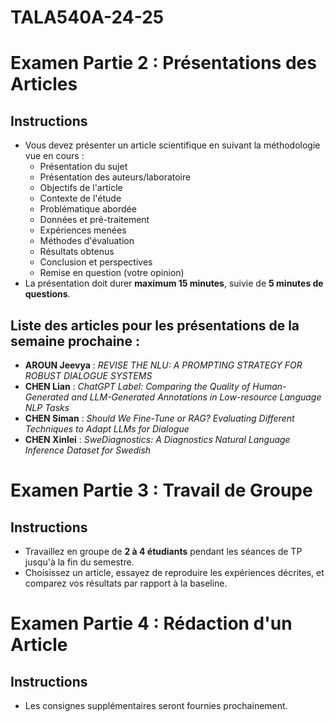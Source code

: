 # TALA540A-24-25

# Examen Partie 2 : Présentations des Articles

## Instructions
- Vous devez présenter un article scientifique en suivant la méthodologie vue en cours :
  - Présentation du sujet
  - Présentation des auteurs/laboratoire
  - Objectifs de l'article
  - Contexte de l'étude
  - Problématique abordée
  - Données et pré-traitement
  - Expériences menées
  - Méthodes d'évaluation
  - Résultats obtenus
  - Conclusion et perspectives
  - Remise en question (votre opinion) 
- La présentation doit durer **maximum 15 minutes**, suivie de **5 minutes de questions**.

## Liste des articles pour les présentations de la semaine prochaine :
- **AROUN Jeevya** : *REVISE THE NLU: A PROMPTING STRATEGY FOR ROBUST DIALOGUE SYSTEMS*
- **CHEN Lian** : *ChatGPT Label: Comparing the Quality of Human-Generated and LLM-Generated Annotations in Low-resource Language NLP Tasks*
- **CHEN Siman** : *Should We Fine-Tune or RAG? Evaluating Different Techniques to Adapt LLMs for Dialogue*
- **CHEN Xinlei** : *SweDiagnostics: A Diagnostics Natural Language Inference Dataset for Swedish*

# Examen Partie 3 : Travail de Groupe

## Instructions
- Travaillez en groupe de **2 à 4 étudiants** pendant les séances de TP jusqu'à la fin du semestre.
- Choisissez un article, essayez de reproduire les expériences décrites, et comparez vos résultats par rapport à la baseline.

# Examen Partie 4 : Rédaction d'un Article

## Instructions
- Les consignes supplémentaires seront fournies prochainement.


